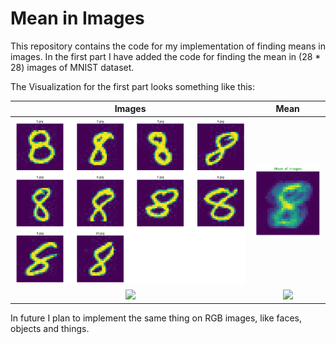 # Mean in Images

This repository contains the code for my implementation of finding means in images. In the first part I have added the code for finding the mean in (28 * 28) images of MNIST 
dataset.

The Visualization for the first part looks something like this:

Images             |  Mean
:-------------------------:|:-------------------------:
![](https://raw.githubusercontent.com/Hrushi11/Image_Mean/main/assets/all_imgs.png)  |  ![](https://raw.githubusercontent.com/Hrushi11/Image_Mean/main/assets/mean_8.png)
![](https://github.com/Hrushi11/Mean_In_Images/blob/main/assets/men_all_imgs.png?raw=true)  |  ![](https://raw.githubusercontent.com/Hrushi11/Mean_In_Images/main/assets/mean_men_faces.png)

In future I plan to implement the same thing on RGB images, like faces, objects and things.
